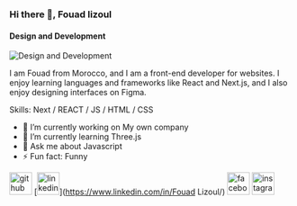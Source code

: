 ### Hi there 👋, Fouad lizoul
#### Design and Development
![Design and Development](https://media.licdn.com/dms/image/D4E16AQGooHFhFfhUAw/profile-displaybackgroundimage-shrink_350_1400/0/1708460868665?e=1718236800&v=beta&t=CX-5fp2iXwpTZUGtLeonNd6K9xwXrB4HaO9UjJS1OP4)

I am Fouad from Morocco, and I am a front-end developer for websites. I enjoy learning languages and frameworks like React and Next.js, and I also enjoy designing interfaces on Figma.

Skills: Next / REACT / JS / HTML / CSS

- 🔭 I’m currently working on My own company 
- 🌱 I’m currently learning Three.js 
- 💬 Ask me about Javascript 
- ⚡ Fun fact: Funny 


[<img src='https://cdn.jsdelivr.net/npm/simple-icons@3.0.1/icons/github.svg' alt='github' height='40'>](https://github.com/fouadlizoullizoul)  [<img src='https://cdn.jsdelivr.net/npm/simple-icons@3.0.1/icons/linkedin.svg' alt='linkedin' height='40'>](https://www.linkedin.com/in/Fouad Lizoul/)  [<img src='https://cdn.jsdelivr.net/npm/simple-icons@3.0.1/icons/facebook.svg' alt='facebook' height='40'>](https://www.facebook.com/fouadlizoul)  [<img src='https://cdn.jsdelivr.net/npm/simple-icons@3.0.1/icons/instagram.svg' alt='instagram' height='40'>](https://www.instagram.com/fouad_lizoul0/)  

